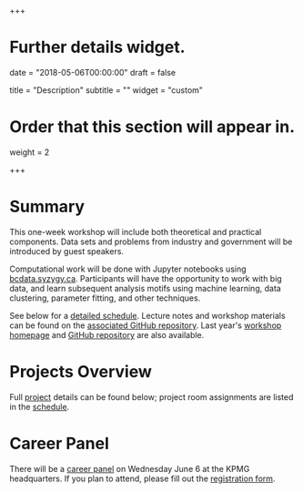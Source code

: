 +++
# Further details widget.

date = "2018-05-06T00:00:00"
draft = false

title = "Description"
subtitle = ""
widget = "custom"

# Order that this section will appear in.
weight = 2
 
+++

# Summary

This one-week workshop will include both theoretical and practical components.
Data sets and problems from industry and government will be introduced by guest
speakers.

Computational work will be done with Jupyter notebooks using
[bcdata.syzygy.ca](https://bcdata.syzygy.ca). Participants will have the
opportunity to work with big data, and learn subsequent analysis motifs using
machine learning, data clustering, parameter fitting, and other techniques.

See below for a [detailed schedule](#schedule). Lecture notes and workshop
materials can be found on the [associated GitHub
repository](https://github.com/bcdataca/workshop-content). Last year's [workshop homepage](http://workshop.bcdata.ca/2017/) and [GitHub repository](https://github.com/bcdataca/workshop-content) are also available. 

# Projects Overview

Full [project](#projects) details can be found below; project room assignments are listed in the [schedule](./talk/full-schedule/).

<!--
* [first project]
* [second project]
-->

# Career Panel

There will be a [career panel](./talk/career-panel) on Wednesday June 6 at the KPMG headquarters. If you plan to attend, please fill out the [registration form](https://docs.google.com/forms/d/e/1FAIpQLSdPjrr84t8KjaBdPQvMgDOvhEHYQViwcvnjQ_plcr4JBu02uQ/viewform). 
